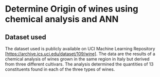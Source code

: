 # Determine Origin of wines using chemical analysis and ANN


## Dataset used

The dataset used is publicly available on UCI Machine Learning Repository [https://archive.ics.uci.edu/dataset/109/wine].
The data are the results of a chemical analysis of wines grown in the same region in Italy but derived from three different cultivars.
The analysis determined the quantities of 13 constituents found in each of the three types of wines. 
